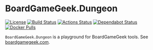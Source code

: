 # BoardGameGeek.Dungeon

[![License](https://img.shields.io/badge/license-MIT-blue.svg)](LICENSE)
[![Build Status](https://dev.azure.com/gitfool/BoardGameGeek.Dungeon/_apis/build/status/Build?branchName=master)](https://dev.azure.com/gitfool/BoardGameGeek.Dungeon/_build)
[![Actions Status](https://github.com/gitfool/BoardGameGeek.Dungeon/workflows/Build/badge.svg)](https://github.com/gitfool/BoardGameGeek.Dungeon/actions)
[![Dependabot Status](https://api.dependabot.com/badges/status?host=github&repo=gitfool/BoardGameGeek.Dungeon)](https://dependabot.com)
[![Docker Pulls](https://img.shields.io/docker/pulls/dockfool/boardgamegeek-dungeon.svg?logo=docker)](https://hub.docker.com/r/dockfool/boardgamegeek-dungeon/tags)

`BoardGameGeek.Dungeon` is a playground for BoardGameGeek tools. See [boardgamegeek.com](https://boardgamegeek.com).
